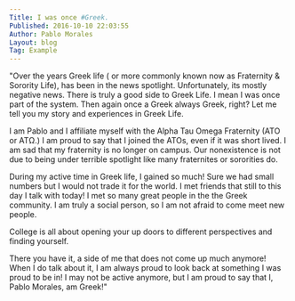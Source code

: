 ```yaml
---
Title: I was once #Greek.
Published: 2016-10-10 22:03:55
Author: Pablo Morales
Layout: blog
Tag: Example
---
```

"Over the years Greek life ( or more commonly known now as  Fraternity &amp; Sorority Life), has been in the news spotlight. Unfortunately, its mostly negative news. There is truly a good side to Greek Life. I mean I was once part of the system. Then again once a Greek always Greek, right? Let me tell you my story and experiences in Greek Life.

I am Pablo and I affiliate myself with the Alpha Tau Omega Fraternity (ATO or ATΩ.) I am proud to say that I joined the ATOs, even if it was short lived. I am sad that my fraternity is no longer on campus. Our nonexistence is not due to being under terrible spotlight like many fraternites or sororities do.

During my active time in Greek life, I gained so much! Sure we had small numbers but I would not trade it for the world. I met friends that still to this day I talk with today! I met so many great people in the the Greek community. I am truly a social person, so I am not afraid to come meet new people.

College is all about opening your up doors to different perspectives and finding yourself.

There you have it, a side of me that does not come up much anymore! When I do talk about it, I am always proud to look back at something I was proud to be in! I may not be active anymore, but I am proud to say that I, Pablo Morales, am Greek!"
